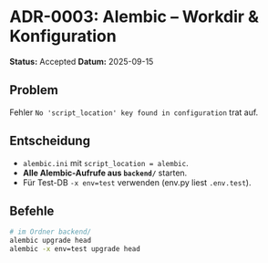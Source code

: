 # ADR-0003: Alembic – Workdir & Konfiguration

**Status:** Accepted
**Datum:** 2025-09-15

## Problem
Fehler `No 'script_location' key found in configuration` trat auf.

## Entscheidung
- `alembic.ini` mit `script_location = alembic`.
- **Alle Alembic-Aufrufe aus `backend/`** starten.
- Für Test-DB `-x env=test` verwenden (env.py liest `.env.test`).

## Befehle
```bash
# im Ordner backend/
alembic upgrade head
alembic -x env=test upgrade head
